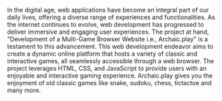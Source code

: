 In the digital age, web applications have become an integral part of our daily lives, offering a diverse range of experiences and functionalities.  As the internet continues to evolve, web development has progressed to deliver immersive and engaging user experiences. The project at hand, "Development of a Multi-Game Browser Website i.e., 
Archaic.play" is a testament to this advancement. This web development endeavor aims to create a dynamic online platform that hosts a variety of classic and interactive games, all seamlessly accessible through a web browser. The 
project leverages HTML, CSS, and JavaScript to provide users with an enjoyable and interactive gaming experience. 
Archaic.play gives you the enjoyment of old classic games like snake, sudoku, chess, tictactoe and many more.
